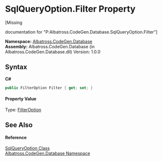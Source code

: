# SqlQueryOption.Filter Property 
 

\[Missing <summary> documentation for "P:Albatross.CodeGen.Database.SqlQueryOption.Filter"\]

**Namespace:**&nbsp;<a href="E11F5D98.md">Albatross.CodeGen.Database</a><br />**Assembly:**&nbsp;Albatross.CodeGen.Database (in Albatross.CodeGen.Database.dll) Version: 1.0.0

## Syntax

**C#**<br />
``` C#
public FilterOption Filter { get; set; }
```


#### Property Value
Type: <a href="F9FEACF1.md">FilterOption</a>

## See Also


#### Reference
<a href="922949C4.md">SqlQueryOption Class</a><br /><a href="E11F5D98.md">Albatross.CodeGen.Database Namespace</a><br />